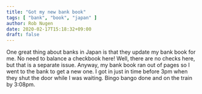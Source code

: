 ```yaml
---
title: "Got my new bank book"
tags: [ "bank", "book", "japan" ]
author: Rob Nugen
date: 2020-02-17T15:18:32+09:00
draft: false
---
```


One great thing about banks in Japan is that they update my bank book
for me.  No need to balance a checkbook here!  Well, there are no
checks here, but that is a separate issue.  Anyway, my bank book ran
out of pages so I went to the bank to get a new one.  I got in just in
time before 3pm when they shut the door while I was waiting.  Bingo
bango done and on the train by 3:08pm.
